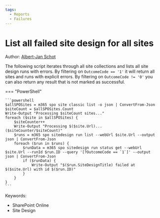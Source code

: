 ```yaml
---
tags:
  - Reports
  - Failures
---
```


# List all failed site design for all sites

Author: [Albert-Jan Schot](https://www.cloudappie.nl/failed-sitedesigns-clim365/)

The following script iterates through all site collections and lists all site design runs with errors. By filtering on `OutcomeCode == '1'` it will return all sites and runs with explicit errors. By filtering on `OutcomeCode != '0'` you can also return any result that is not marked as successful.

=== "PowerShell"

    ```powershell
    $allSPOSites = m365 spo site classic list -o json | ConvertFrom-Json
    $siteCount = $allSPOSites.Count
    Write-Output "Processing $siteCount sites..."
    foreach ($site in $allSPOSites) {
        $siteCounter++
        Write-Output "Processing $($site.Url)... ($siteCounter/$siteCount)"
        $runs = m365 spo sitedesign run list --webUrl $site.Url --output json | ConvertFrom-Json
        foreach ($run in $runs) {
            $runData = m365 spo sitedesign run status get --webUrl $site.Url --runId $run.ID --query '[?OutcomeCode == `1`]' --output json | ConvertFrom-Json
            if ($runData) {
                Write-Output "$($run.SiteDesignTitle) failed at $($site.Url) with id $($run.ID)"
            }
        }
    }
    ```

Keywords:

- SharePoint Online
- Site Design
